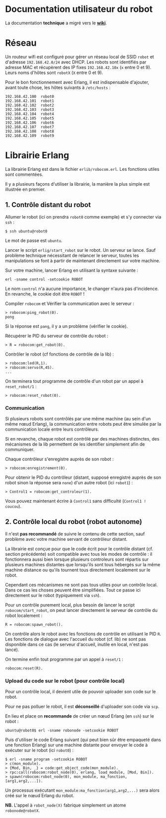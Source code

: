 Documentation utilisateur du robot
=

La documentation **technique** a migré vers le **[wiki](https://github.com/blgatelierl2/robot/wiki)**.

# Réseau

Un routeur wifi est configuré pour gérer un réseau local de SSID `robot` et d'adresse `192.168.42.0/24` avec DHCP. Les robots sont identifiés par adresse MAC et récupèrent des IP fixes `192.168.42.10x` (`x` entre 0 et 9). Leurs noms d'hôtes sont `robotX` (`X` entre 0 et 9).

Pour le bon fonctionnement avec Erlang, il est indispensable d'ajouter, avant toute chose, les hôtes suivants à `/etc/hosts` :
```
192.168.42.100  robot0
192.168.42.101  robot1
192.168.42.102  robot2
192.168.42.103  robot3
192.168.42.104  robot4
192.168.42.105  robot5
192.168.42.106  robot6
192.168.42.107  robot7
192.168.42.108  robot8
192.168.42.109  robot9
```

# Librairie Erlang

La librairie Erlang est dans le fichier `erlib/robocom.erl`. Les fonctions utiles sont commentées.

Il y a plusieurs façons d'utiliser la librairie, la manière la plus simple est illustrée en premier.

## 1. Contrôle distant du robot

Allumer le robot (ici on prendra `robot0` comme exemple) et s'y connecter via `ssh` :
```
$ ssh ubuntu@robot0
```
Le mot de passe est `ubuntu`.

Lancer le script `erlig/start_robot` sur le robot. Un serveur se lance. Sauf problème technique nécessitant de relancer le serveur, toutes les manipulations se font à partir de maintenant directement sur votre machine.

Sur votre machine, lancer Erlang en utilisant la syntaxe suivante :
```
erl -sname control -setcookie ROBOT
```
Le nom `control` n'a aucune importance, le changer n'aura pas d'incidence. En revanche, le cookie doit être `ROBOT` !

Compiler `robocom` et Vérifier la communication avec le serveur :
```
> robocom:ping_robot(0).
pong
```
Si la réponse est `pang`, il y a un problème (vérifier le cookie).

Récupérer le PID du serveur de contrôle du robot :
```
> R = robocom:get_robot(0).
```

Contrôler le robot (cf fonctions de contrôle de la lib) :
```
> robocom:led(R,1).
> robocom:servo(R,45).
...
```

On terminera tout programme de contrôle d'un robot par un appel à `reset_robot/1` :
```
> robocom:reset_robot(0).
```


### Communication

Si plusieurs robots sont contrôlés par une même machine (au sein d'un même nœud Erlang), la communication entre robots peut être simulée par la communication locale entre leurs contrôleurs.

Si en revanche, chaque robot est contrôlé par des machines distinctes, des mécanismes de la lib permettent de les identifier simplement afin de communiquer.

Chaque contrôleur s'enregistre auprès de son robot : 
```
> robocom:enregistrement(0).
```

Pour obtenir le PID du contrôleur (distant, supposé enregistré auprès de son robot sinon la réponse sera `none`) d'un autre robot (ici `robot1`) :
```
> Control1 = robocom:get_controleur(1).
```

Vous pouvez maintenant écrire à `Control1` sans difficulté (`Control1 ! coucou`).

## 2. Contrôle local du robot (robot autonome)

Il n'est **pas recommandé** de suivre le contenu de cette section, sauf problème avec votre machine servant de contrôleur distant.

La librairie est conçue pour que le code écrit pour le contrôle distant (cf. section précédente) soit compatible avec tous les modes de contrôle : il fonctionnera aussi bien lorsque plusieurs controleurs sont répartis sur plusieurs machines distantes que lorsqu'ils sont tous hébergés sur la même machine distance ou qu'ils tournent tous directement localement sur le robot.

Cependant ces mécanismes ne sont pas tous utiles pour un contrôle local. Dans ce cas les choses peuvent être simplifiées. Tout ce passe ici directement sur le robot (typiquement via `ssh`).

Pour un contrôle purement local, plus besoin de lancer le script `robocom/start_robot`, on peut lancer directement le serveur de contrôle du robot localement :
```
R = robocom:spawn_robot().
```

On contrôle alors le robot avec les fonctions de contrôle en utilisant le PID `R`. Les fonctions de dialogue avec l'accueil du robot (cf. lib) ne sont pas disponible dans ce cas (le serveur d'accueil, inutile en local, n'est pas lancé).

On termine enfin tout programme par un appel à `reset/1` :
```
robocom:reset(R).
```

### Upload du code sur le robot (pour contrôle local)

Pour un contrôle local, il devient utile de pouvoir uploader son code sur le robot.

Pour ne pas polluer le robot, il est **déconseillé** d'uploader son code via `scp`.

En lieu et place on **recommande** de créer un nœud Erlang (en `ssh`) sur le robot :
```
ubuntu@robot0$ erl -sname robonode -setcookie ROBOT
```

Puis d'utiliser le code Erlang suivant (qui peut bien sûr être empaqueté dans une fonction Erlang) sur une machine distante pour envoyer le code à exécuter sur le robot (ici `robot0`) :
```
$ erl -sname program -setcookie ROBOT
> c(mon_module).
> {Mod, Bin, _} = code:get_object_code(mon_module).
> rpc:call(robocom:robot_node(0), erlang, load_module, [Mod, Bin]).
> spawn(robocom:robot_node(0), mon_module, ma_fonction, [arg1,arg2,...]).
```

Un processus exécutant `mon_module:ma_fonction(arg1,arg2,...)` sera alors créé sur le nœud Erlang du robot.

**NB.** L'appel à `robot_node(X)` fabrique simplement un atome `robonode@robotX`.
